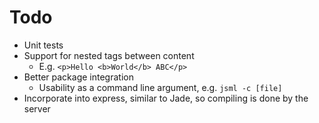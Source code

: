 # Todo

* Unit tests
* Support for nested tags between content
	* E.g. `<p>Hello <b>World</b> ABC</p>`
* Better package integration
	* Usability as a command line argument, e.g. `jsml -c [file]`
* Incorporate into express, similar to Jade, so compiling is done by the server